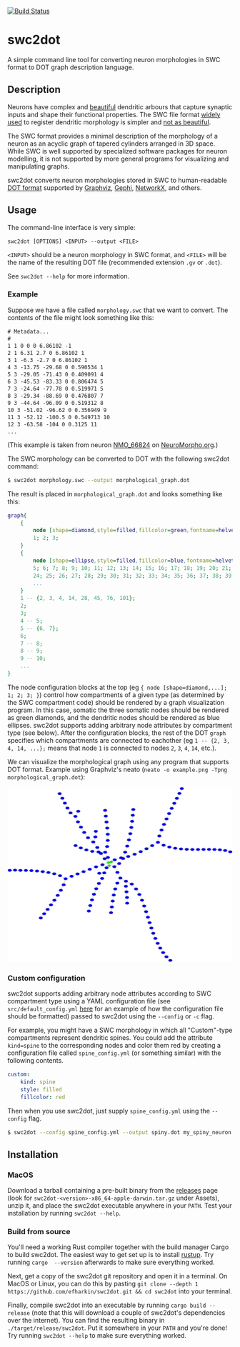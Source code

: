 [![Build Status](https://travis-ci.com/efharkin/swc2dot.svg?token=w2Bu6kMAWz66WkG555u7&branch=master)](https://travis-ci.com/efharkin/swc2dot)

# swc2dot

A simple command line tool for converting neuron morphologies in SWC format to
DOT graph description language.

## Description

Neurons have complex and
[beautiful](https://www.nytimes.com/2018/01/18/arts/design/brain-neuroscience-santiago-ramon-y-cajal-grey-gallery.html)
dendritic arbours that capture synaptic inputs and shape their functional
properties. The SWC file format
[widely](https://alleninstitute.github.io/AllenSDK/cell_types.html#morphology-swc-files)
[used](http://www.neuromorpho.org) to register dendritic morphology is simpler
and [not as
beautiful](http://www.neuronland.org/NLMorphologyConverter/MorphologyFormats/SWC/Spec.html).

The SWC format provides a minimal description of the morphology of a neuron as
an acyclic graph of tapered cylinders arranged in 3D space. While SWC is well
supported by specialized software packages for neuron modelling, it is not
supported by more general programs for visualizing and manipulating graphs.

swc2dot converts neuron morphologies stored in SWC to human-readable [DOT
format](https://graphs.grevian.org/example) supported by
[Graphviz](https://www.graphviz.org), [Gephi](https://gephi.org),
[NetworkX](https://networkx.github.io), and others.

## Usage

The command-line interface is very simple:

```
swc2dot [OPTIONS] <INPUT> --output <FILE>
```

`<INPUT>` should be a neuron morphology in SWC format, and `<FILE>` will be the
name of the resulting DOT file (recommended extension `.gv` or `.dot`).

See `swc2dot --help` for more information.

### Example

Suppose we have a file called `morphology.swc` that we want to convert. The
contents of the file might look something like this:
```
# Metadata...
#
1 1 0 0 0 6.86102 -1
2 1 6.31 2.7 0 6.86102 1
3 1 -6.3 -2.7 0 6.86102 1
4 3 -13.75 -29.68 0 0.590534 1
5 3 -29.05 -71.43 0 0.409091 4
6 3 -45.53 -83.33 0 0.806474 5
7 3 -24.64 -77.78 0 0.519971 5
8 3 -29.34 -88.69 0 0.476807 7
9 3 -44.64 -96.09 0 0.519312 8
10 3 -51.02 -96.62 0 0.356949 9
11 3 -52.12 -100.5 0 0.549713 10
12 3 -63.58 -104 0 0.3125 11
...
```
(This example is taken from neuron
[NMO_66824](http://www.neuromorpho.org/neuron_info.jsp?neuron_name=N3_6) on
[NeuroMorpho.org](http://www.neuromorpho.org).)

The SWC morphology can be converted to DOT with the following swc2dot command:
```bash
$ swc2dot morphology.swc --output morphological_graph.dot
```

The result is placed in `morphological_graph.dot` and looks something like this:
```dot
graph{
    {
        node [shape=diamond,style=filled,fillcolor=green,fontname=helvetica];
        1; 2; 3;
    }
    {
        node [shape=ellipse,style=filled,fillcolor=blue,fontname=helvetica]; 4;
        5; 6; 7; 8; 9; 10; 11; 12; 13; 14; 15; 16; 17; 18; 19; 20; 21; 22; 23;
        24; 25; 26; 27; 28; 29; 30; 31; 32; 33; 34; 35; 36; 37; 38; 39; 40; 41;
        ...
    }
    1 -- {2, 3, 4, 14, 28, 45, 76, 101};
    2;
    3;
    4 -- 5;
    5 -- {6, 7};
    6;
    7 -- 8;
    8 -- 9;
    9 -- 10;
    ...
}
```

The node configuration blocks at the top (eg `{ node [shape=diamond,...]; 1; 2;
3; }`) control how compartments of a given type (as determined by the SWC
compartment code) should be rendered by a graph visualization program. In this
case, somatic the three somatic nodes should be rendered as green diamonds, and
the dendritic nodes should be rendered as blue ellipses. swc2dot supports
adding arbitrary node attributes by compartment type (see below). After the
configuration blocks, the rest of the DOT `graph` specifies which compartments
are connected to eachother (eg `1 -- {2, 3, 4, 14, ...};` means that node `1`
is connected to nodes `2`, `3`, `4`, `14`, etc.).

We can visualize the morphological graph using any program that supports DOT
format. Example using Graphviz's neato (`neato -o example.png -Tpng
morphological_graph.dot`):

![Example morphological graph](doc/example.png)

### Custom configuration

swc2dot supports adding arbitrary node attributes according to SWC compartment
type using a YAML configuration file (see `src/default_config.yml`
[here](src/default_config.yml) for an example of how the configuration file
should be formatted) passed to swc2dot using the `--config` or `-c` flag.

For example, you might have a SWC morphology in which all "Custom"-type
compartments represent dendritic spines. You could add the attribute
`kind=spine` to the corresponding nodes and color them red by creating a
configuration file called `spine_config.yml` (or something similar) with the
following contents.

```yaml
custom:
    kind: spine
    style: filled
    fillcolor: red
```

Then when you use swc2dot, just supply `spine_config.yml` using the `--config`
flag.

```bash
$ swc2dot --config spine_config.yml --output spiny.dot my_spiny_neuron.swc
```

## Installation

### MacOS

Download a tarball containing a pre-built binary from the
[releases](https://github.com/efharkin/swc2dot/releases) page (look for
`swc2dot-<version>-x86_64-apple-darwin.tar.gz` under Assets), unzip it, and
place the swc2dot executable anywhere in your `PATH`. Test your installation by
running `swc2dot --help`.

### Build from source

You'll need a working Rust compiler together with the build manager Cargo to
build swc2dot. The easiest way to get set up is to install
[rustup](https://rustup.rs). Try running `cargo  --version` afterwards to make
sure everything worked.

Next, get a copy of the swc2dot git repository and open it in a terminal. On
MacOS or Linux, you can do this by pasting `git clone --depth 1
https://github.com/efharkin/swc2dot.git && cd swc2dot` into your terminal.

Finally, compile swc2dot into an executable by running `cargo build --release`
(note that this will download a couple of swc2dot's dependencies over the
internet). You can find the resulting binary in `./target/release/swc2dot`. Put
it somewhere in your `PATH` and you're done! Try running `swc2dot --help` to
make sure everything worked.


